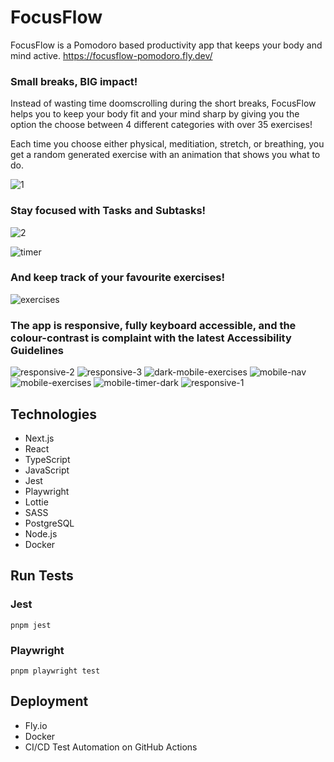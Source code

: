 # FocusFlow

FocusFlow is a Pomodoro based productivity app that keeps your body and mind active.
https://focusflow-pomodoro.fly.dev/

### Small breaks, BIG impact!

Instead of wasting time doomscrolling during the short breaks, FocusFlow helps you to keep your body fit and your mind sharp by giving you the option the choose between 4 different categories with over 35 exercises!

Each time you choose either physical, meditiation, stretch, or breathing, you get a random generated exercise with an animation that shows you what to do.

![1](https://github.com/user-attachments/assets/60bd99b4-7ed4-42bd-943b-31c74945b33c)


### Stay focused with Tasks and Subtasks!

![2](https://github.com/user-attachments/assets/0baa6a5a-0843-442c-8f3a-702cbb6e1703)

![timer](https://github.com/user-attachments/assets/d3716f27-adf2-47c9-b0fa-b5cc421e9e36)

### And keep track of your favourite exercises!

![exercises](https://github.com/user-attachments/assets/7d549b6b-06d3-4b99-a727-9b453ceb33c9)


### The app is responsive, fully keyboard accessible, and the colour-contrast is complaint with the latest Accessibility Guidelines

![responsive-2](https://github.com/user-attachments/assets/207a7595-a289-4d3e-a290-f3847424722d)
![responsive-3](https://github.com/user-attachments/assets/30128dd5-0385-40e4-9082-c6ec7e094cf0)
![dark-mobile-exercises](https://github.com/user-attachments/assets/450216d0-6dfa-4f0b-bd16-16bb0687c47c)
![mobile-nav](https://github.com/user-attachments/assets/e2b85038-a51d-4941-848e-e99c0299dcab)
![mobile-exercises](https://github.com/user-attachments/assets/10cf7ae9-dc5e-4886-9e2e-aaf27f29f865)
![mobile-timer-dark](https://github.com/user-attachments/assets/994f4c87-8cf2-408c-8477-735dc5a616cb)
![responsive-1](https://github.com/user-attachments/assets/138943f8-caeb-405b-a540-f4d2b472b5e8)


## Technologies

- Next.js
- React
- TypeScript
- JavaScript
- Jest
- Playwright
- Lottie
- SASS
- PostgreSQL
- Node.js
- Docker

## Run Tests

### Jest

```
pnpm jest
```

### Playwright

```
pnpm playwright test
```

## Deployment

- Fly.io
- Docker
- CI/CD Test Automation on GitHub Actions
